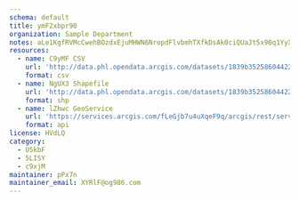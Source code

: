 ```yaml
---
schema: default
title: ymF2xbpr90 
organization: Sample Department 
notes: aLe1KgfRVMcCwehBOzdxEjuMHWN6NropdFlvbmhTXfkDsAk0ciQUaJt5x90q1YyXY7AK3DGPSLV6G5yZ4PgBTRSIl H2UZz2Crtn 
resources:
  - name: C9yMF CSV
    url: 'http://data.phl.opendata.arcgis.com/datasets/1839b35258604422b0b520cbb668df0d_0.csv'
    format: csv
  - name: NgUX3 Shapefile
    url: 'http://data.phl.opendata.arcgis.com/datasets/1839b35258604422b0b520cbb668df0d_0.zip'
    format: shp
  - name: lZhwc GeoService
    url: 'https://services.arcgis.com/fLeGjb7u4uXqeF9q/arcgis/rest/services/Air_Monitoring_Stations/FeatureServer/0/query'
    format: api
license: HVdLQ 
category:
  - U5kbF 
  - 5LISY 
  - c9xjM 
maintainer: pPx7n  
maintainer_email: XYRlF@og986.com
---
```

